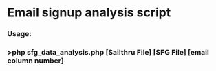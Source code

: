 # Email signup analysis script
### Usage:
### >php sfg_data_analysis.php [Sailthru File] [SFG File] [email column number]
